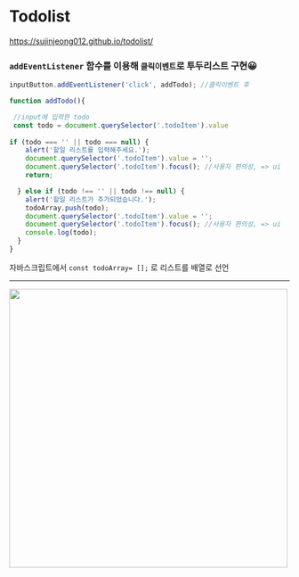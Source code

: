 # Todolist
https://sujinjeong012.github.io/todolist/

### `addEventListener` 함수를 이용해 `클릭이벤트`로 투두리스트 구현😀

```javascript
inputButton.addEventListener('click', addTodo); //클릭이벤트 후

function addTodo(){

 //input에 입력한 todo
 const todo = document.querySelector('.todoItem').value
 
if (todo === '' || todo === null) {
    alert('할일 리스트를 입력해주세요.');
    document.querySelector('.todoItem').value = '';
    document.querySelector('.todoItem').focus(); //사용자 편의성, => ui
    return;

  } else if (todo !== '' || todo !== null) {
    alert('할일 리스트가 추가되었습니다.');
    todoArray.push(todo);
    document.querySelector('.todoItem').value = '';
    document.querySelector('.todoItem').focus(); //사용자 편의성, => ui
    console.log(todo);
  }
}

```

자바스크립트에서 `const todoArray= [];` 로 리스트를 배열로 선언   


---

<div>
<img src="https://user-images.githubusercontent.com/56811978/200451772-35459f36-d4a4-415e-8b46-48628bc39918.jpg" width="500">
</div>

